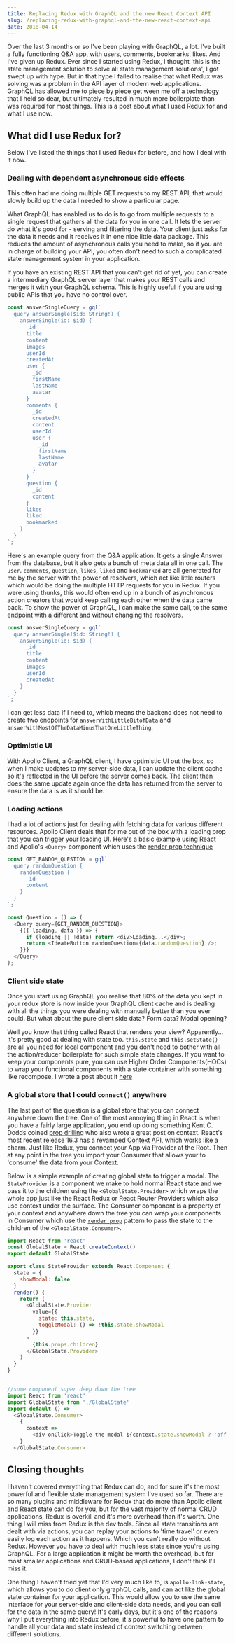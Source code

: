 ```yaml
---
title: Replacing Redux with GraphQL and the new React Context API
slug: /replacing-redux-with-graphql-and-the-new-react-context-api
date: 2018-04-14
---
```


Over the last 3 months or so I've been playing with GraphQL, a lot. I've built a fully functioning Q&A app, with users, comments, bookmarks, likes. And I've given up Redux. Ever since I started using Redux, I thought 'this is the state management solution to solve all state management solutions', I got swept up with hype. But in that hype I failed to realise that what Redux was solving was a problem in the API layer of modern web applications. GraphQL has allowed me to piece by piece get ween me off a technology that I held so dear, but ultimately resulted in much more boilerplate than was required for most things. This is a post about what I used Redux for and what I use now.

## What did I use Redux for?

Below I've listed the things that I used Redux for before, and how I deal with it now.

### Dealing with dependent asynchronous side effects

This often had me doing multiple GET requests to my REST API, that would slowly build up the data I needed to show a particular page.

What GraphQL has enabled us to do is to go from multiple requests to a single request that gathers all the data for you in one call. It lets the server do what it's good for - serving and filtering the data. Your client just asks for the data it needs and it receives it in one nice little data package. This reduces the amount of asynchronous calls you need to make, so if you are in charge of building your API, you often don't need to such a complicated state management system in your application.

If you have an existing REST API that you can't get rid of yet, you can create a intermediary GraphQL server layer that makes your REST calls and merges it with your GraphQL schema. This is highly useful if you are using public APIs that you have no control over.

```js
const answerSingleQuery = gql`
  query answerSingle($id: String!) {
    answerSingle(id: $id) {
      _id
      title
      content
      images
      userId
      createdAt
      user {
        _id
        firstName
        lastName
        avatar
      }
      comments {
        _id
        createdAt
        content
        userId
        user {
          _id
          firstName
          lastName
          avatar
        }
      }
      question {
        _id
        content
      }
      likes
      liked
      bookmarked
    }
  }
`;
```

Here's an example query from the Q&A application. It gets a single Answer from the database, but it also gets a bunch of meta data all in one call. The `user`. `comments`, `question`, `likes`, `liked` and `bookmarked` are all generated for me by the server with the power of resolvers, which act like little routers which would be doing the multiple HTTP requests for you in Redux. If you were using thunks, this would often end up in a bunch of asynchronous action creators that would keep calling each other when the data came back. To show the power of GraphQL, I can make the same call, to the same endpoint with a different and without changing the resolvers.

```js
const answerSingleQuery = gql`
  query answerSingle($id: String!) {
    answerSingle(id: $id) {
      _id
      title
      content
      images
      userId
      createdAt
    }
  }
`;
```

I can get less data if I need to, whicb means the backend does not need to create two endpoints for `answerWithLittleBitofData` and `answerWithMostOfTheDataMinusThatOneLittleThing`.

### Optimistic UI

With Apollo Client, a GraphQL client, I have optimistic UI out the box, so when I make updates to my server-side data, I can update the client cache so it's reflected in the UI before the server comes back. The client then does the same update again once the data has returned from the server to ensure the data is as it should be.

### Loading actions

I had a lot of actions just for dealing with fetching data for various different resources. Apollo Client deals that for me out of the box with a loading prop that you can trigger your loading UI. Here's a basic example using React and Apollo's `<Query>` component which uses the [render prop technique](https://reactjs.org/docs/render-props.html)

```js
const GET_RANDOM_QUESTION = gql`
  query randomQuestion {
    randomQuestion {
      _id
      content
    }
  }
`;

const Question = () => (
  <Query query={GET_RANDOM_QUESTION}>
    {({ loading, data }) => {
      if (loading || !data) return <div>Loading...</div>;
      return <IdeateButton randomQuestion={data.randomQuestion} />;
    }}}
  </Query>
);
```

### Client side state

Once you start using GraphQL you realise that 80% of the data you kept in your redux store is now inside your GraphQL client cache and is dealing with all the things you were dealing with manually better than you ever could. But what about the pure client side data? Form data? Modal opening?

Well you know that thing called React that renders your view? Apparently... it's pretty good at dealing with state too. `this.state` and `this.setState()` are all you need for local component and you don't need to bother with all the action/reducer boilerplate for such simple state changes. If you want to keep your components pure, you can use Higher Order Components(HOCs) to wrap your functional components with a state container with something like recompose. I wrote a post about it [here](http://jefflau.net/improving-your-react-workflow-with-recompose-and-hoc)

### A global store that I could `connect()` anywhere

The last part of the question is a global store that you can connect anywhere down the tree. One of the most annoying thing in React is when you have a fairly large application, you end up doing something Kent C. Dodds coined [prop drilling](https://medium.com/dailyjs/reacts-%EF%B8%8F-new-context-api-70c9fe01596b) who also wrote a great post on context. React's most recent release 16.3 has a revamped [Context API](https://reactjs.org/docs/context.html), which works like a charm. Just like Redux, you connect your App via Provider at the Root. Then at any point in the tree you import your Consumer that allows your to 'consume' the data from your Context.

Below is a simple example of creating global state to trigger a modal. The `StateProvider` is a component we make to hold normal React state and we pass it to the children using the `<GlobalState.Provider>` which wraps the whole app just like the React Redux or React Router Providers which also use context under the surface. The Consumer component is a property of your context and anywhere down the tree you can wrap your components in Consumer which use the [`render prop`](https://reactjs.org/docs/render-props.html) pattern to pass the state to the children of the `<GlobalState.Consumer>`.

```js
import React from 'react'
const GlobalState = React.createContext()
export default GlobalState

export class StateProvider extends React.Component {
  state = {
    showModal: false
  }
  render() {
    return (
      <GlobalState.Provider
        value={{
          state: this.state,
          toggleModal: () => !this.state.showModal
        }}
      >
        {this.props.children}
      </GlobalState.Provider>
    )
  }
}


//some component super deep down the tree
import React from 'react'
import GlobalState from './GlobalState'
export default () =>
  <GlobalState.Consumer>
    {
      context =>
        <div onClick>Toggle the modal ${context.state.showModal ? 'off': 'on'}!</div>
    }
  </GlobalState.Consumer>
```

## Closing thoughts

I haven't covered everything that Redux can do, and for sure it's the most powerful and flexible state management system I've used so far. There are so many plugins and middleware for Redux that do more than Apollo client and React state can do for you, but for the vast majority of normal CRUD applications, Redux is overkill and it's more overhead than it's worth. One thing I will miss from Redux is the dev tools. Since all state transitions are dealt with via actions, you can replay your actions to 'time travel' or even easily log each action as it happens. Which you can't really do without Redux. However you have to deal with much less state since you're using GraphQL. For a large application it might be worth the overhead, but for most smaller applications and CRUD-based applications, I don't think I'll miss it.

One thing I haven't tried yet that I'd very much like to, is `apollo-link-state`, which allows you to do client only graphQL calls, and can act like the global state container for your application. This would allow you to use the same interface for your server-side and client-side data needs, and you can call for the data in the same query! It's early days, but it's one of the reasons why I put everything into Redux before, it's powerful to have one pattern to handle all your data and state instead of context switching between different solutions.
